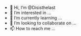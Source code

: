 - 👋 Hi, I’m @Disisthelast
- 👀 I’m interested in ...
- 🌱 I’m currently learning ...
- 💞️ I’m looking to collaborate on ...
- 📫 How to reach me ...

<!---
Disisthelast/Disisthelast is a ✨ special ✨ repository because its `README.md` (this file) appears on your GitHub profile.
You can click the Preview link to take a look at your changes.
--->
